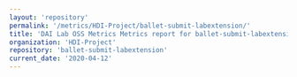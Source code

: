 ```yaml
---
layout: 'repository'
permalink: '/metrics/HDI-Project/ballet-submit-labextension/'
title: 'DAI Lab OSS Metrics Metrics report for ballet-submit-labextension'
organization: 'HDI-Project'
repository: 'ballet-submit-labextension'
current_date: '2020-04-12'
---
```

